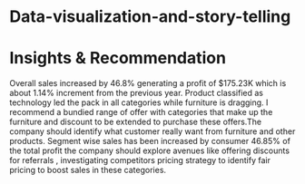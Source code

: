 # Data-visualization-and-story-telling
# Insights & Recommendation
Overall sales increased by 46.8% generating a profit of $175.23K which is about 1.14% increment from the previous year.
Product classified as technology led the pack in all categories while furniture is dragging. I recommend a bundied range of offer with categories that make up the furniture and discount to be extended to purchase these offers.The company should identify what customer really want from furniture and other products.
Segment wise sales has been increased by consumer 46.85% of the total profit the company should explore avenues like offering discounts for referrals , investigating competitors pricing strategy to identify fair pricing to boost sales in these categories.
